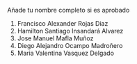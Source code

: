 Añade tu nombre completo si es aprobado
1. Francisco Alexander Rojas Diaz
2. Hamilton Santiago Insandará Alvarez
3. Jose Manuel Mafla Muñoz
4. Diego Alejandro Ocampo Madroñero
4. Maria Valentina Vasquez Delgado

